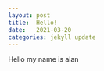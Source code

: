 ```yaml
---
layout: post
title:  Hello!
date:   2021-03-20
categories: jekyll update
---
```

Hello my name is alan